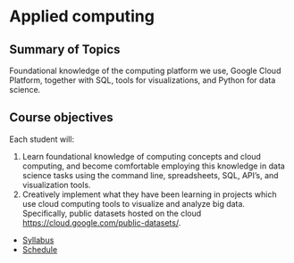 Applied computing
====
## Summary of Topics
Foundational knowledge of the computing platform we use, Google Cloud Platform, together with SQL, tools for visualizations, and Python for data science.

## Course objectives 
Each student will: 
1. Learn foundational knowledge of computing concepts and cloud computing, and become comfortable employing this knowledge in data science tasks using the command line, spreadsheets, SQL, API’s, and visualization tools.
2. Creatively implement what they have been learning in projects which use cloud computing tools to visualize and analyze big data. Specifically, public datasets hosted on the cloud https://cloud.google.com/public-datasets/.

* [Syllabus](CourseAssets/syllabus.md)
* [Schedule](CourseAssets/schedule.md)
